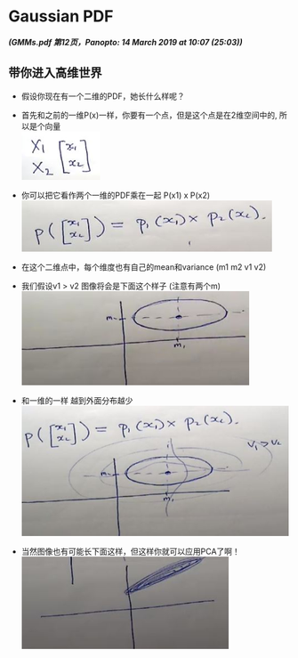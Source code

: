 # Gaussian PDF

***(GMMs.pdf 第12页，Panopto: 14 March 2019 at 10:07 (25:03))***

## 带你进入高维世界

* 假设你现在有一个二维的PDF，她长什么样呢？
* 首先和之前的一维P(x)一样，你要有一个点，但是这个点是在2维空间中的, 所以是个向量  
![](./img/PDF2DPoint.JPG)  
* 你可以把它看作两个一维的PDF乘在一起 P(x1) x P(x2)  
![](./img/PDF2DFor.JPG)  
* 在这个二维点中，每个维度也有自己的mean和variance (m1 m2 v1 v2)
* 我们假设v1 > v2 图像将会是下面这个样子 (注意有两个m)  
![](./img/PDF2DGraph.JPG)
* 和一维的一样 越到外面分布越少  
![](./img/PDF2DGraph2.JPG)

* 当然图像也有可能长下面这样，但这样你就可以应用PCA了啊！  
![](./img/PDF2DGraph3.JPG)